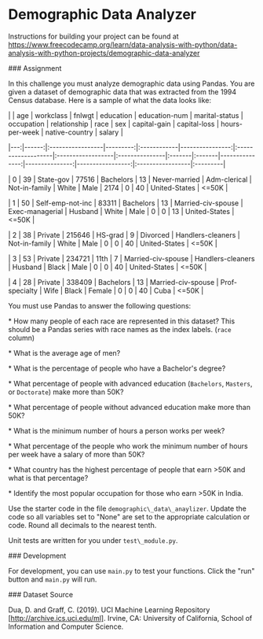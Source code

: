 # Demographic Data Analyzer

Instructions for building your project can be found at https://www.freecodecamp.org/learn/data-analysis-with-python/data-analysis-with-python-projects/demographic-data-analyzer



\### Assignment

In this challenge you must analyze demographic data using Pandas. You are given a dataset of demographic data that was extracted from the 1994 Census database. Here is a sample of what the data looks like:



|    |   age | workclass        |   fnlwgt | education   |   education-num | marital-status     | occupation        | relationship   | race   | sex    |   capital-gain |   capital-loss |   hours-per-week | native-country   | salary   |

|---:|------:|:-----------------|---------:|:------------|----------------:|:-------------------|:------------------|:---------------|:-------|:-------|---------------:|---------------:|-----------------:|:-----------------|:---------|

|  0 |    39 | State-gov        |    77516 | Bachelors   |              13 | Never-married      | Adm-clerical      | Not-in-family  | White  | Male   |           2174 |              0 |               40 | United-States    | <=50K    |

|  1 |    50 | Self-emp-not-inc |    83311 | Bachelors   |              13 | Married-civ-spouse | Exec-managerial   | Husband        | White  | Male   |              0 |              0 |               13 | United-States    | <=50K    |

|  2 |    38 | Private          |   215646 | HS-grad     |               9 | Divorced           | Handlers-cleaners | Not-in-family  | White  | Male   |              0 |              0 |               40 | United-States    | <=50K    |

|  3 |    53 | Private          |   234721 | 11th        |               7 | Married-civ-spouse | Handlers-cleaners | Husband        | Black  | Male   |              0 |              0 |               40 | United-States    | <=50K    |

|  4 |    28 | Private          |   338409 | Bachelors   |              13 | Married-civ-spouse | Prof-specialty    | Wife           | Black  | Female |              0 |              0 |               40 | Cuba             | <=50K    |





You must use Pandas to answer the following questions:

\* How many people of each race are represented in this dataset? This should be a Pandas series with race names as the index labels. (`race` column)

\* What is the average age of men?

\* What is the percentage of people who have a Bachelor's degree?

\* What percentage of people with advanced education (`Bachelors`, `Masters`, or `Doctorate`) make more than 50K?

\* What percentage of people without advanced education make more than 50K?

\* What is the minimum number of hours a person works per week?

\* What percentage of the people who work the minimum number of hours per week have a salary of more than 50K?

\* What country has the highest percentage of people that earn >50K and what is that percentage?

\* Identify the most popular occupation for those who earn >50K in India. 



Use the starter code in the file `demographic\_data\_anaylizer`. Update the code so all variables set to "None" are set to the appropriate calculation or code. Round all decimals to the nearest tenth.



Unit tests are written for you under `test\_module.py`.



\### Development



For development, you can use `main.py` to test your functions. Click the "run" button and `main.py` will run.



\### Dataset Source



Dua, D. and Graff, C. (2019). UCI Machine Learning Repository \[http://archive.ics.uci.edu/ml]. Irvine, CA: University of California, School of Information and Computer Science.



